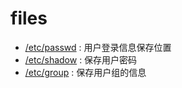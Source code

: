 # files

- [/etc/passwd](passwd.md) : 用户登录信息保存位置
- [/etc/shadow](shadow.md) : 保存用户密码
- [/etc/group](group.md) : 保存用户组的信息